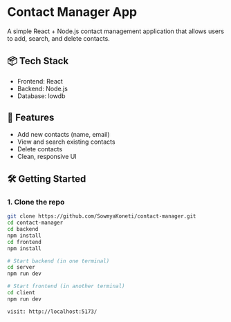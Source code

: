 # Contact Manager App

A simple React + Node.js contact management application that allows users to add, search, and delete contacts.

## 📦 Tech Stack

- Frontend: React
- Backend: Node.js
- Database: lowdb

## 🚀 Features

- Add new contacts (name, email)
- View and search existing contacts
- Delete contacts
- Clean, responsive UI

## 🛠️ Getting Started

### 1. Clone the repo

```bash
git clone https://github.com/SowmyaKoneti/contact-manager.git
cd contact-manager
cd backend
npm install
cd frontend
npm install

# Start backend (in one terminal)
cd server
npm run dev

# Start frontend (in another terminal)
cd client
npm run dev

visit: http://localhost:5173/

